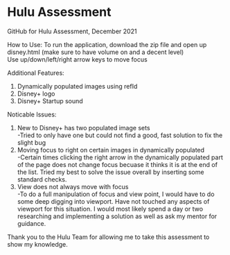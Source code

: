 # Hulu Assessment
GitHub for Hulu Assessment, December 2021

How to Use:
To run the application, download the zip file and open up disney.html (make sure to have volume on and a decent level) <br>
Use up/down/left/right arrow keys to move focus

Additional Features:
1) Dynamically populated images using refId
2) Disney+ logo
3) Disney+ Startup sound

Noticable Issues:
1) New to Disney+ has two populated image sets <br>
    -Tried to only have one but could not find a good, fast solution to fix the slight bug
2) Moving focus to right on certain images in dynamically populated <br>
    -Certain times clicking the right arrow in the dynamically populated part of the page does not 
    change focus becuase it thinks it is at the end of the list. Tried my best to solve the issue overall by inserting 
    some standard checks.
3) View does not always move with focus <br>
    -To do a full manipulation of focus and view point, I would have to do some deep digging into viewport. Have not
    touched any aspects of viewport for this situation. I would most likely spend a day or two researching and implementing
    a solution as well as ask my mentor for guidance.

Thank you to the Hulu Team for allowing me to take this assessment to show my knowledge.
